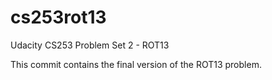 # cs253rot13
Udacity CS253 Problem Set 2 - ROT13

This commit contains the final version of the ROT13 problem.
